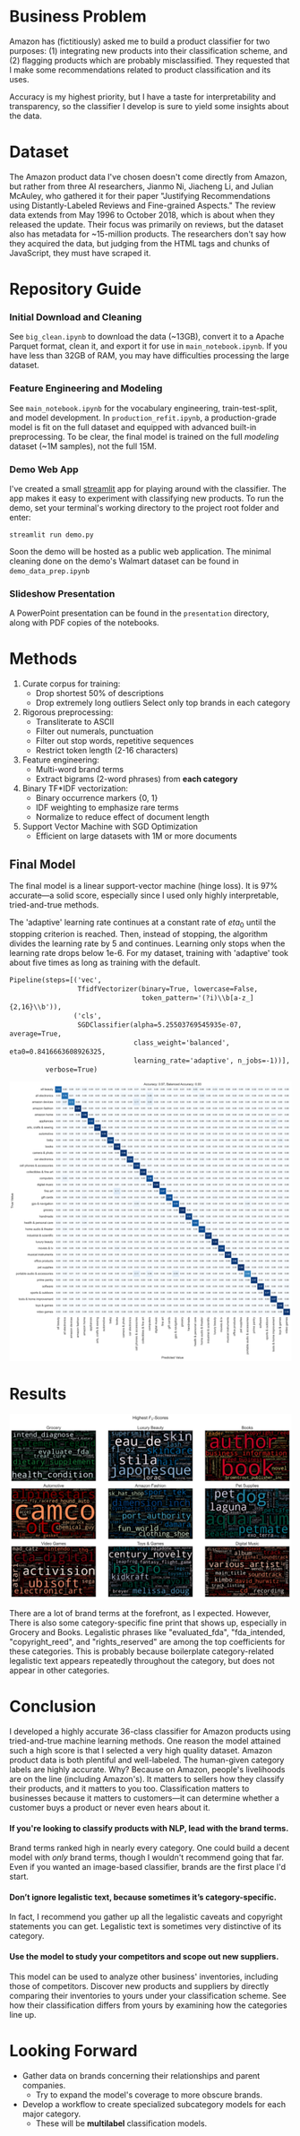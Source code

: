 # Business Problem

Amazon has (fictitiously) asked me to build a product classifier for two purposes: (1) integrating new products into their classification scheme, and (2) flagging products which are probably misclassified. They requested that I make some recommendations related to product classification and its uses.

Accuracy is my highest priority, but I have a taste for interpretability and transparency, so the classifier I develop is sure to yield some insights about the data.

# Dataset

The Amazon product data I've chosen doesn't come directly from Amazon, but rather from three AI researchers, Jianmo Ni, Jiacheng Li, and Julian McAuley, who gathered it for their paper "Justifying Recommendations using Distantly-Labeled Reviews and Fine-grained Aspects." The review data extends from May 1996 to October 2018, which is about when they released the update. Their focus was primarily on reviews, but the dataset also has metadata for ~15-million products. The researchers don't say how they acquired the data, but judging from the HTML tags and chunks of JavaScript, they must have scraped it.

# Repository Guide

### Initial Download and Cleaning

See `big_clean.ipynb` to download the data (~13GB), convert it to a Apache Parquet format, clean it, and export it for use in `main_notebook.ipynb`. If you have less than 32GB of RAM, you may have difficulties processing the large dataset.

### Feature Engineering and Modeling

See `main_notebook.ipynb` for the vocabulary engineering, train-test-split, and model development. In `production_refit.ipynb`, a production-grade model is fit on the full dataset and equipped with advanced built-in preprocessing. To be clear, the final model is trained on the full *modeling* dataset (~1M samples), not the full 15M.

### Demo Web App

I've created a small [streamlit](https://github.com/streamlit/streamlit) app for playing around with the classifier. The app makes it easy to experiment with classifying new products. To run the demo, set your terminal's working directory to the project root folder and enter:
```
streamlit run demo.py
```
Soon the demo will be hosted as a public web application. The minimal cleaning done on the demo's Walmart dataset can be found in `demo_data_prep.ipynb`

### Slideshow Presentation

A PowerPoint presentation can be found in the `presentation` directory, along with PDF copies of the notebooks.

# Methods
1. Curate corpus for training:
    - Drop shortest 50% of descriptions
    - Drop extremely long outliers
Select only top brands in each category
2. Rigorous preprocessing:
    - Transliterate to ASCII
    - Filter out numerals, punctuation
    - Filter out stop words, repetitive sequences
    - Restrict token length (2-16 characters)
3. Feature engineering:
    - Multi-word brand terms
    - Extract bigrams (2-word phrases) from **each category**
4. Binary TF*IDF vectorization:
    - Binary occurrence markers {0, 1}
    - IDF weighting to emphasize rare terms
    - Normalize to reduce effect of document length
5. Support Vector Machine with SGD Optimization
   - Efficient on large datasets with 1M or more documents



## Final Model

The final model is a linear support-vector machine (hinge loss). It is 97% accurate&mdash;a solid score, especially since I used only highly interpretable, tried-and-true methods.

The 'adaptive' learning rate continues at a constant rate of $eta_0$ until the stopping criterion is reached. Then, instead of stopping, the algorithm divides the learning rate by 5 and continues. Learning only stops when the learning rate drops below 1e-6. For my dataset, training with 'adaptive' took about five times as long as training with the default.


    Pipeline(steps=[('vec',
                     TfidfVectorizer(binary=True, lowercase=False,
                                     token_pattern='(?i)\\b[a-z_]{2,16}\\b')),
                    ('cls',
                     SGDClassifier(alpha=5.25503769545935e-07, average=True,
                                   class_weight='balanced', eta0=0.8416663608926325,
                                   learning_rate='adaptive', n_jobs=-1))],
             verbose=True)



    
<img src="figures/svm_3.svg">
    


# Results

<img src="figures/coef_top_f1.svg">


There are a lot of brand terms at the forefront, as I expected. However, There is also some category-specific fine print that shows up, especially in Grocery and Books. Legalistic phrases like "evaluated_fda", "fda_intended, "copyright_reed", and "rights_reserved" are among the top coefficients for these categories. This is probably because boilerplate category-related legalistic text appears repeatedly throughout the category, but does not appear in other categories.



# Conclusion

I developed a highly accurate 36-class classifier for Amazon products using tried-and-true machine learning methods. One reason the model attained such a high score is that I selected a very high quality dataset. Amazon product data is both plentiful and well-labeled. The human-given category labels are highly accurate. Why? Because on Amazon, people's livelihoods are on the line (including Amazon's). It matters to sellers how they classify their products, and it matters to you too. Classification matters to businesses because it matters to customers&mdash;it can determine whether a customer buys a product or never even hears about it.

#### If you're looking to classify products with NLP, lead with the brand terms.

Brand terms ranked high in nearly every category. One could build a decent model with *only* brand terms, though I wouldn't recommend going that far. Even if you wanted an image-based classifier, brands are the first place I'd start. 

#### Don’t ignore legalistic text, because sometimes it’s category-specific.

In fact, I recommend you gather up all the legalistic caveats and copyright statements you can get. Legalistic text is sometimes very distinctive of its category.

#### Use the model to study your competitors and scope out new suppliers.

This model can be used to analyze other business' inventories, including those of competitors. Discover new products and suppliers by directly comparing their inventories to yours under your classification scheme. See how their classification differs from yours by examining how the categories line up.

# Looking Forward

- Gather data on brands concerning their relationships and parent companies.
    - Try to expand the model's coverage to more obscure brands.
- Develop a workflow to create specialized subcategory models for each major category.
    - These will be **multilabel** classification models.
